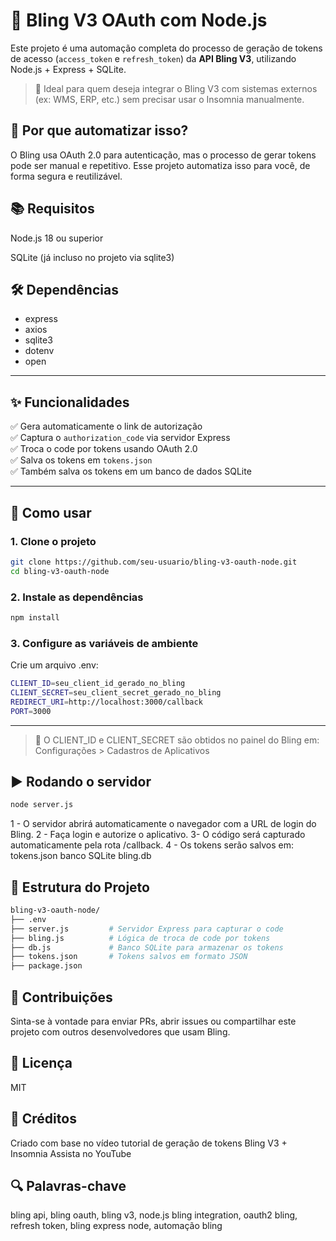 # 🔐 Bling V3 OAuth com Node.js

Este projeto é uma automação completa do processo de geração de tokens de acesso (`access_token` e `refresh_token`) da **API Bling V3**, utilizando Node.js + Express + SQLite.

> 📌 Ideal para quem deseja integrar o Bling V3 com sistemas externos (ex: WMS, ERP, etc.) sem precisar usar o Insomnia manualmente.

## 🧠 Por que automatizar isso?
O Bling usa OAuth 2.0 para autenticação, mas o processo de gerar tokens pode ser manual e repetitivo. Esse projeto automatiza isso para você, de forma segura e reutilizável.

## 📚 Requisitos
Node.js 18 ou superior

SQLite (já incluso no projeto via sqlite3)

## 🛠️ Dependências

- express
- axios
- sqlite3
- dotenv
- open

---

## ✨ Funcionalidades

✅ Gera automaticamente o link de autorização  
✅ Captura o `authorization_code` via servidor Express  
✅ Troca o code por tokens usando OAuth 2.0  
✅ Salva os tokens em `tokens.json`  
✅ Também salva os tokens em um banco de dados SQLite  

---

## 🚀 Como usar

### 1. Clone o projeto

```bash
git clone https://github.com/seu-usuario/bling-v3-oauth-node.git
cd bling-v3-oauth-node
```

### 2. Instale as dependências

```bash
npm install
```

### 3. Configure as variáveis de ambiente
Crie um arquivo .env:

```bash
CLIENT_ID=seu_client_id_gerado_no_bling
CLIENT_SECRET=seu_client_secret_gerado_no_bling
REDIRECT_URI=http://localhost:3000/callback
PORT=3000
```

---

> 🔐 O CLIENT_ID e CLIENT_SECRET são obtidos no painel do Bling em: Configurações > Cadastros de Aplicativos

## ▶️ Rodando o servidor

```bash
node server.js
```

1 - O servidor abrirá automaticamente o navegador com a URL de login do Bling.
2 - Faça login e autorize o aplicativo.
3- O código será capturado automaticamente pela rota /callback.
4 - Os tokens serão salvos em:
    tokens.json
    banco SQLite bling.db

## 📁 Estrutura do Projeto

```bash
bling-v3-oauth-node/
├── .env
├── server.js         # Servidor Express para capturar o code
├── bling.js          # Lógica de troca de code por tokens
├── db.js             # Banco SQLite para armazenar os tokens
├── tokens.json       # Tokens salvos em formato JSON
├── package.json
```

## 🤝 Contribuições
Sinta-se à vontade para enviar PRs, abrir issues ou compartilhar este projeto com outros desenvolvedores que usam Bling.

## 📄 Licença
MIT

## 🙌 Créditos
Criado com base no vídeo tutorial de geração de tokens Bling V3 + Insomnia
Assista no YouTube

## 🔍 Palavras-chave
bling api, bling oauth, bling v3, node.js bling integration, oauth2 bling, refresh token, bling express node, automação bling